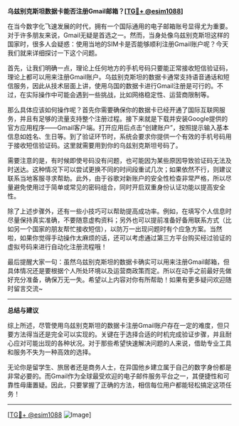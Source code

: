 **乌兹别克斯坦数据卡能否注册Gmail邮箱？[[TG💪+ @esim1088](https://t.me/s/esim1088)]**

在当今数字化飞速发展的时代，拥有一个国际通用的电子邮箱账号显得尤为重要。对于许多朋友来说，Gmail无疑是首选之一。然而，当身处像乌兹别克斯坦这样的国家时，很多人会疑惑：使用当地的SIM卡是否能够顺利注册Gmail账户呢？今天我们就来详细探讨一下这个问题。

首先，让我们明确一点，理论上任何地方的手机号码只要能正常接收短信验证码，理论上都可以用来注册Gmail账户。乌兹别克斯坦的数据卡通常支持语音通话和短信服务，因此从技术层面上讲，使用乌国的数据卡进行Gmail注册是可行的。不过，在实际操作中可能会遇到一些挑战，比如网络稳定性、运营商限制等。

那么具体应该如何操作呢？首先你需要确保你的数据卡已经开通了国际互联网服务，并且有足够的流量支持整个注册过程。接下来就是下载并安装Google提供的官方应用程序——Gmail客户端。打开应用后点击“创建账户”，按照提示输入基本信息如姓名、生日等。到了验证环节时，系统会要求你提供一个有效的手机号码用于接收短信验证码。这里就需要用到你的乌兹别克斯坦号码了。

需要注意的是，有时候即使号码没有问题，也可能因为某些原因导致验证码无法及时送达。这种情况下可以尝试更换不同的时间段重试几次；如果依然不行，则建议联系当地客服寻求帮助。此外，由于谷歌对新账户的安全性检查非常严格，所以尽量避免使用过于简单或常见的密码组合，同时开启双重身份认证功能以提高安全性。

除了上述步骤外，还有一些小技巧可以帮助提高成功率。例如，在填写个人信息时尽量保持真实准确，不要随意虚构资料；另外也可以提前准备好备用联系方式（比如另一个国家的朋友帮忙接收短信），以防万一出现问题时有个应急方案。当然啦，如果你觉得手动操作太麻烦的话，还可以考虑通过第三方平台购买经过验证的虚拟号码来进行自动化注册流程哦！

最后提醒大家一句：虽然乌兹别克斯坦的数据卡确实可以用来注册Gmail邮箱，但具体情况还是要根据个人所处环境以及运营商政策而定。所以在动手之前最好先做好充分准备，确保万无一失。希望以上内容对你有所帮助！如果有更多疑问欢迎随时留言交流~

---

**总结与建议**

综上所述，尽管使用乌兹别克斯坦的数据卡注册Gmail账户存在一定的难度，但只要方法得当还是完全可以实现的。关键在于选择合适的时机完成验证步骤，并且耐心应对可能出现的各种状况。对于那些希望快速解决问题的人来说，借助专业工具和服务不失为一种高效的选择。

无论你是留学生、旅居者还是商务人士，在异国他乡建立属于自己的数字身份都是非常必要的。而Gmail作为全球最受欢迎的电子邮件服务平台之一，其便捷性和可靠性毋庸置疑。因此，只要掌握了正确的方法，相信每位用户都能轻松搞定这项任务！

---

[[TG💪+ @esim1088](https://t.me/s/esim1088) ![Image](https://i.postimg.cc/4NQfJmqS/Snipaste-2025-05-13-00-14-12.png)]